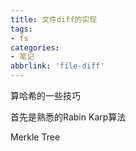 ```yaml
---
title: 文件diff的实现
tags:
- fs
categories:
- 笔记
abbrlink: 'file-diff'
---
```

算哈希的一些技巧
<!-- more -->

首先是熟悉的Rabin Karp算法

Merkle Tree